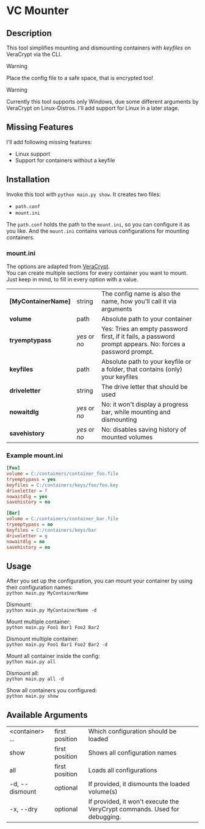 # VC Mounter
## Description
This tool simplifies mounting and dismounting containers with *keyfiles* on VeraCrypt via the CLI.

> [!Warning]  
> Place the config file to a safe space, that is encrypted too!

> [!Warning]
> Currently this tool supports only Windows, due some different arguments by VeraCrypt on Linux-Distros.
> I'll add support for Linux in a later stage.

## Missing Features
I'll add following missing features:
- Linux support
- Support for containers without a keyfile

## Installation
Invoke this tool with `python main.py show`. It creates two files:  
- `path.conf`
- `mount.ini`

The `path.conf` holds the path to the `mount.ini`, so you can configure it as you like. 
And the `mount.ini` contains various configurations for mounting containers.

### mount.ini
The options are adapted from [VeraCrypt](https://www.veracrypt.fr/en/Command%20Line%20Usage.html).  
You can create multiple sections for every container you want to mount. Just keep in mind, to fill in every
option with a value.  

|                       |               |                                                                                                           |
|-----------------------|---------------|-----------------------------------------------------------------------------------------------------------|
| **[MyContainerName]** | string        | The config name is also the name, how you'll call it via arguments                                        |
| **volume**            | path          | Absolute path to your container                                                                           |
| **tryemptypass**      | *yes* or *no* | Yes: Tries an empty password first, if it fails, a password prompt appears. No: forces a password prompt. |
| **keyfiles**          | path          | Absolute path to your keyfile or a folder, that contains (only) your keyfiles                             |
| **driveletter**       | string        | The drive letter that should be used                                                                      |
| **nowaitdlg**         | *yes* or *no* | No: it won't display a progress bar, while mounting and dismounting                                       |
| **savehistory**       | *yes* or *no* | No: disables saving history of mounted volumes                                                            |

### Example mount.ini
```ini
[Foo]
volume = C:/containers/container_foo.file
tryemptypass = yes
keyfiles = C:/containers/keys/foo/foo.key
driveletter = f
nowaitdlg = yes
savehistory = no

[Bar]
volume = C:/containers/container_bar.file
tryemptypass = no
keyfiles = C:/containers/keys/bar
driveletter = g
nowaitdlg = no
savehistory = no
```

## Usage
After you set up the configuration, you can mount your container by using their configuration names:  
`python main.py MyContainerName`  

Dismount:  
`python main.py MyContainerName -d`  

Mount multiple container:  
`python main.py Foo1 Bar1 Foo2 Bar2`  

Dismount multiple container:  
`python main.py Foo1 Bar1 Foo2 Bar2 -d`  

Mount all container inside the config:  
`python main.py all`  

Dismount all:  
`python main.py all -d`  

Show all containers you configured:  
`python main.py show`  


## Available Arguments

|                  |                |                                                                           |
|------------------|----------------|---------------------------------------------------------------------------|
| \<container> ... | first position | Which configuration should be loaded                                      |
| show             | first position | Shows all configuration names                                             |
| all              | first position | Loads all configurations                                                  |
| -d, --dismount   | optional       | If provided, it dismounts the loaded volume(s)                            |
| -x, --dry        | optional       | If provided, it won't execute the VeryCrypt commands. Used for debugging. |


